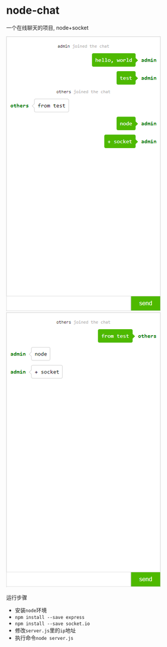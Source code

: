 # node-chat
一个在线聊天的项目, node+socket

![在线聊天](./public/imgs/1.png)
![在线聊天](./public/imgs/2.png)

运行步骤
- 安装`node`环境
- `npm install --save express`
- `npm install --save socket.io`
- 修改`server.js`里的`ip`地址
- 执行命令`node server.js`
